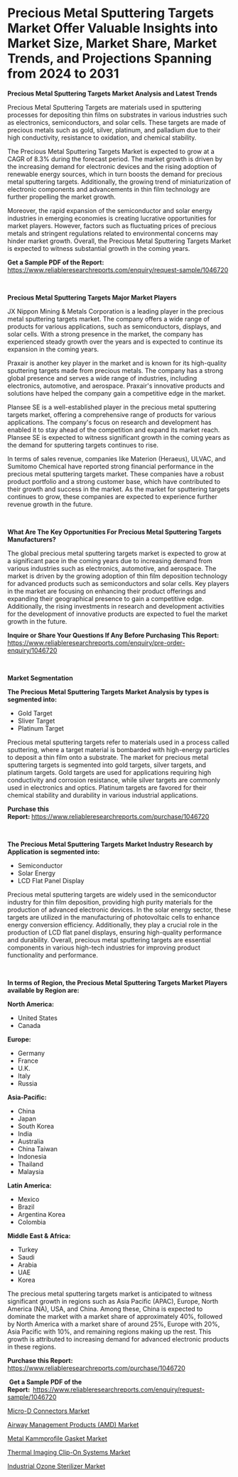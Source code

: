 <p><h1>Precious Metal Sputtering Targets Market Offer Valuable Insights into Market Size, Market Share, Market Trends, and Projections Spanning from 2024 to 2031</h1></p><p><strong>Precious Metal Sputtering Targets Market Analysis and Latest Trends</strong></p>
<p><p>Precious Metal Sputtering Targets are materials used in sputtering processes for depositing thin films on substrates in various industries such as electronics, semiconductors, and solar cells. These targets are made of precious metals such as gold, silver, platinum, and palladium due to their high conductivity, resistance to oxidation, and chemical stability.</p><p>The Precious Metal Sputtering Targets Market is expected to grow at a CAGR of 8.3% during the forecast period. The market growth is driven by the increasing demand for electronic devices and the rising adoption of renewable energy sources, which in turn boosts the demand for precious metal sputtering targets. Additionally, the growing trend of miniaturization of electronic components and advancements in thin film technology are further propelling the market growth.</p><p>Moreover, the rapid expansion of the semiconductor and solar energy industries in emerging economies is creating lucrative opportunities for market players. However, factors such as fluctuating prices of precious metals and stringent regulations related to environmental concerns may hinder market growth. Overall, the Precious Metal Sputtering Targets Market is expected to witness substantial growth in the coming years.</p></p>
<p><strong>Get a Sample PDF of the Report:&nbsp;</strong> <a href="https://www.reliableresearchreports.com/enquiry/request-sample/1046720">https://www.reliableresearchreports.com/enquiry/request-sample/1046720</a></p>
<p>&nbsp;</p>
<p><strong>Precious Metal Sputtering Targets Major Market Players</strong></p>
<p><p>JX Nippon Mining & Metals Corporation is a leading player in the precious metal sputtering targets market. The company offers a wide range of products for various applications, such as semiconductors, displays, and solar cells. With a strong presence in the market, the company has experienced steady growth over the years and is expected to continue its expansion in the coming years.</p><p>Praxair is another key player in the market and is known for its high-quality sputtering targets made from precious metals. The company has a strong global presence and serves a wide range of industries, including electronics, automotive, and aerospace. Praxair's innovative products and solutions have helped the company gain a competitive edge in the market.</p><p>Plansee SE is a well-established player in the precious metal sputtering targets market, offering a comprehensive range of products for various applications. The company's focus on research and development has enabled it to stay ahead of the competition and expand its market reach. Plansee SE is expected to witness significant growth in the coming years as the demand for sputtering targets continues to rise.</p><p>In terms of sales revenue, companies like Materion (Heraeus), ULVAC, and Sumitomo Chemical have reported strong financial performance in the precious metal sputtering targets market. These companies have a robust product portfolio and a strong customer base, which have contributed to their growth and success in the market. As the market for sputtering targets continues to grow, these companies are expected to experience further revenue growth in the future.</p></p>
<p>&nbsp;</p>
<p><strong>What Are The Key Opportunities For Precious Metal Sputtering Targets Manufacturers?</strong></p>
<p><p>The global precious metal sputtering targets market is expected to grow at a significant pace in the coming years due to increasing demand from various industries such as electronics, automotive, and aerospace. The market is driven by the growing adoption of thin film deposition technology for advanced products such as semiconductors and solar cells. Key players in the market are focusing on enhancing their product offerings and expanding their geographical presence to gain a competitive edge. Additionally, the rising investments in research and development activities for the development of innovative products are expected to fuel the market growth in the future.</p></p>
<p><strong>Inquire or Share Your Questions If Any Before Purchasing This Report:</strong> <a href="https://www.reliableresearchreports.com/enquiry/pre-order-enquiry/1046720">https://www.reliableresearchreports.com/enquiry/pre-order-enquiry/1046720</a></p>
<p>&nbsp;</p>
<p><strong>Market Segmentation</strong></p>
<p><strong>The Precious Metal Sputtering Targets Market Analysis by types is segmented into:</strong></p>
<p><ul><li>Gold Target</li><li>Sliver Target</li><li>Platinum Target</li></ul></p>
<p><p>Precious metal sputtering targets refer to materials used in a process called sputtering, where a target material is bombarded with high-energy particles to deposit a thin film onto a substrate. The market for precious metal sputtering targets is segmented into gold targets, silver targets, and platinum targets. Gold targets are used for applications requiring high conductivity and corrosion resistance, while silver targets are commonly used in electronics and optics. Platinum targets are favored for their chemical stability and durability in various industrial applications.</p></p>
<p><strong>Purchase this Report:&nbsp;</strong><a href="https://www.reliableresearchreports.com/purchase/1046720">https://www.reliableresearchreports.com/purchase/1046720</a></p>
<p>&nbsp;</p>
<p><strong>The Precious Metal Sputtering Targets Market Industry Research by Application is segmented into:</strong></p>
<p><ul><li>Semiconductor</li><li>Solar Energy</li><li>LCD Flat Panel Display</li></ul></p>
<p><p>Precious metal sputtering targets are widely used in the semiconductor industry for thin film deposition, providing high purity materials for the production of advanced electronic devices. In the solar energy sector, these targets are utilized in the manufacturing of photovoltaic cells to enhance energy conversion efficiency. Additionally, they play a crucial role in the production of LCD flat panel displays, ensuring high-quality performance and durability. Overall, precious metal sputtering targets are essential components in various high-tech industries for improving product functionality and performance.</p></p>
<p>&nbsp;</p>
<p><strong>In terms of Region, the Precious Metal Sputtering Targets Market Players available by Region are:</strong></p>
<p>
    <p> <strong> North America: </strong>
        <ul>
            <li>United States</li>
            <li>Canada</li>
        </ul>
        </p> 
    <p> <strong> Europe: </strong>
        <ul>
            <li>Germany</li>
            <li>France</li>
            <li>U.K.</li>
            <li>Italy</li>
            <li>Russia</li>
        </ul>
        </p> 
    <p> <strong> Asia-Pacific: </strong>
        <ul>
            <li>China</li>
            <li>Japan</li>
            <li>South Korea</li>
            <li>India</li>
            <li>Australia</li>
            <li>China Taiwan</li>
            <li>Indonesia</li>
            <li>Thailand</li>
            <li>Malaysia</li>
        </ul>
        </p> 
    <p> <strong> Latin America: </strong>
        <ul>
            <li>Mexico</li>
            <li>Brazil</li>
            <li>Argentina Korea</li>
            <li>Colombia</li>
        </ul>
        </p> 
    <p> <strong> Middle East & Africa: </strong>
        <ul>
            <li>Turkey</li>
            <li>Saudi</li>
            <li>Arabia</li>
            <li>UAE</li>
            <li>Korea</li>
        </ul>
    </p>
    </p>
<p><p>The precious metal sputtering targets market is anticipated to witness significant growth in regions such as Asia Pacific (APAC), Europe, North America (NA), USA, and China. Among these, China is expected to dominate the market with a market share of approximately 40%, followed by North America with a market share of around 25%, Europe with 20%, Asia Pacific with 10%, and remaining regions making up the rest. This growth is attributed to increasing demand for advanced electronic products in these regions.</p></p>
<p><strong>Purchase this Report: </strong><a href="https://www.reliableresearchreports.com/purchase/1046720">https://www.reliableresearchreports.com/purchase/1046720</a></p>
<p>&nbsp;<strong>Get a Sample PDF of the Report:&nbsp;&nbsp;</strong><a href="https://www.reliableresearchreports.com/enquiry/request-sample/1046720">https://www.reliableresearchreports.com/enquiry/request-sample/1046720</a></p>
<p><strong></strong></p>
<p><p><a href="https://github.com/lbird53714/Market-Research-Report-List-3/blob/main/micro-d-connectors-market.md">Micro-D Connectors Market</a></p><p><a href="https://github.com/dringals/Market-Research-Report-List-2/blob/main/airway-management-products-amd-market.md">Airway Management Products (AMD) Market</a></p><p><a href="https://medium.com/@ruthmorales25/metal-kammprofile-gasket-market-comprehensive-assessment-by-type-application-and-geography-628db742dc85">Metal Kammprofile Gasket Market</a></p><p><a href="https://medium.com/@drakesporer988/thermal-imaging-clip-on-systems-market-furnishes-information-on-market-share-market-trends-and-0973cfb0465d">Thermal Imaging Clip-On Systems Market</a></p><p><a href="https://medium.com/@ruthmorales25/industrial-ozone-sterilizer-market-analysis-its-cagr-market-segmentation-and-global-industry-d63a8e86a9cc">Industrial Ozone Sterilizer Market</a></p></p>